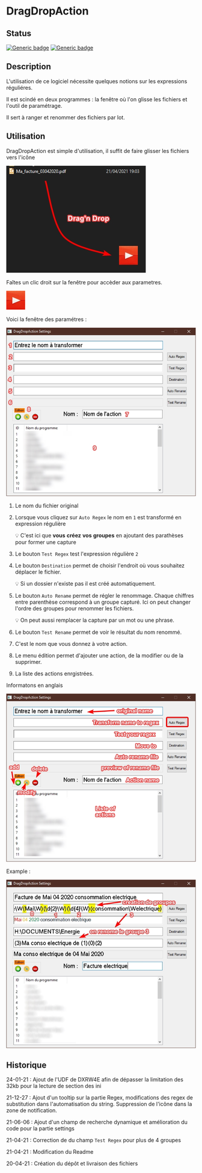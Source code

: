 # DragDropAction


## Status

[![Generic badge](https://img.shields.io/badge/Version-1.1-green.svg)](https://shields.io/)
[![Generic badge](https://img.shields.io/badge/autoit-3.3.14.5-green.svg)](https://shields.io/)

## Description

L'utilisation de ce logiciel nécessite quelques notions sur les expressions réguliéres. 

Il est scindé en deux programmes : la fenêtre où l'on glisse les fichiers et l'outil de paramétrage.

Il sert à ranger et renommer des fichiers par lot.

## Utilisation

DragDropAction est simple d'utilisation, il suffit de faire glisser les fichiers vers l'icône

![DragNDrop](./images/image001.jpg)

Faîtes un clic droit sur la fenêtre pour accèder aux parametres.

![DragNDrop](./Resources/play.jpg)

Voici la fenêtre des paramétres :

![DragNDrop](./images/image003.jpg)

1. Le nom du fichier original

2. Lorsque vous cliquez sur `Auto Regex` le nom en `1` est transformé en expression régulière

   💡 C'est ici que __vous__ __créez__ __vos__ __groupes__ en ajoutant des parathèses pour former une capture
   
3. Le bouton `Test Regex` test l'expression régulière `2`

4. Le bouton `Destination` permet de choisir l'endroit où vous souhaitez déplacer le fichier.

   💡 Si un dossier n'existe pas il est créé automatiquement.
   
5. Le bouton `Auto Rename` permet de régler le renommage. Chaque chiffres entre parenthèse correspond
   à un groupe capturé. Ici on peut changer l'ordre des groupes pour renommer les fichiers.
   
   💡 On peut aussi remplacer la capture par un mot ou une phrase.
   
6. Le bouton `Test Rename` permet de voir le résultat du nom renommé.

7. C'est le nom que vous donnez à votre action.

8. Le menu édition permet d'ajouter une action, de la modifier ou de la supprimer.

9. La liste des actions enrgistrées.

Informatons en anglais

![DragNDropEN](./images/image002.jpg)

Example :

![Exemple](./images/image005.jpg)

## Historique

24-01-21 : Ajout de l'UDF de DXRW4E afin de dépasser la limitation des 32kb pour la lecture de section des ini

21-12-27 : Ajout d'un tooltip sur la partie Regex, modifications des regex de substitution dans l'automatisation du string. Suppression de l'icône dans la zone de notification.

21-06-06 : Ajout d'un champ de recherche dynamique et amélioration du code pour la partie settings

21-04-21 : Correction de du champ `Test Regex` pour plus de 4 groupes

21-04-21 : Modification du Readme

20-04-21 : Création du dépôt et livraison des fichiers